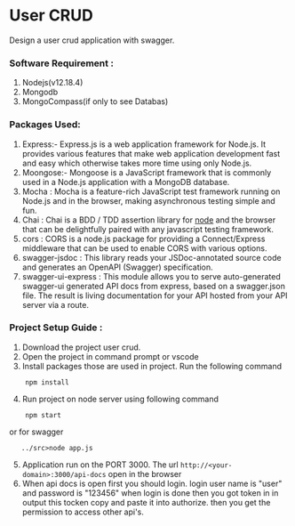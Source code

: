 # User CRUD
  Design a user crud application with swagger. 
  
### Software Requirement :
1. Nodejs(v12.18.4)
2. Mongodb
3. MongoCompass(if only to see Databas) 

### Packages Used:
1. Express:- Express.js is a web application framework for Node.js. It provides various features that make web application development fast and easy which otherwise takes more time using only Node.js.
2. Moongose:- Mongoose is a JavaScript framework that is commonly used in a Node.js application with a MongoDB database.
3. Mocha : Mocha is a feature-rich JavaScript test framework running on Node.js and in the browser, making asynchronous testing simple and fun.
4. Chai : Chai is a BDD / TDD assertion library for [node](http://nodejs.org) and the browser that can be delightfully paired with any javascript testing framework.
5. cors : CORS is a node.js package for providing a Connect/Express middleware that can be used to enable CORS with various options.
6. swagger-jsdoc : This library reads your JSDoc-annotated source code and generates an OpenAPI (Swagger) specification.
7. swagger-ui-express : This module allows you to serve auto-generated swagger-ui generated API docs from express, based on a swagger.json file. The result is living documentation for your API hosted from your API server via a route.


### Project Setup Guide :
1. Download the project user crud.
2. Open the project in command prompt or vscode
3. Install packages those are used in project. Run the following command
```
    npm install 
```
4. Run project on node server using following command
```
    npm start 
```
   or for swagger
   ```
      ../src>node app.js
   ```
5. Application run on the PORT 3000. The url ``` http://<your-domain>:3000/api-docs ``` open in the browser
6. When api docs is open first you should login. login user name is "user" and password is "123456" when login is done then you got token in in output this tocken copy and paste it into authorize. then you get the permission to access other api's.   

